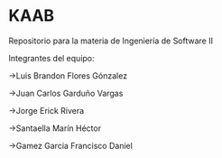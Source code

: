 # KAAB
Repositorio para la materia de Ingeniería de Software II

Integrantes del equipo:

->Luis Brandon Flores Gónzalez

->Juan Carlos Garduño Vargas

->Jorge Erick Rivera

->Santaella Marín Héctor

->Gamez Garcia Francisco Daniel

